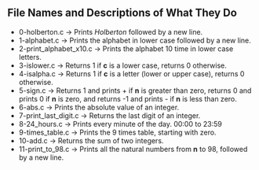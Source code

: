 ## File Names and Descriptions of What They Do

* 0-holberton.c -> Prints *Holberton* followed by a new line.
* 1-alphabet.c -> Prints the alphabet in lower case followed by a new line.
* 2-print_alphabet_x10.c -> Prints the alphabet 10 time in lower case letters.
* 3-islower.c -> Returns 1 if **c** is a lower case, returns 0 otherwise.
* 4-isalpha.c -> Returns 1 if **c** is a letter (lower or upper case), returns 0 otherwise.
* 5-sign.c -> Returns 1 and prints + if **n** is greater than zero, returns 0 and prints 0 if **n** is zero, and returns -1 and prints - if **n** is less than zero.
* 6-abs.c -> Prints the absolute value of an integer.
* 7-print_last_digit.c -> Returns the last digit of an integer.
* 8-24_hours.c -> Prints every minute of the day. 00:00 to 23:59
* 9-times_table.c -> Prints the 9 times table, starting with zero.
* 10-add.c -> Returns the sum of two integers.
* 11-print_to_98.c -> Prints all the natural numbers from **n** to 98, followed by a new line.